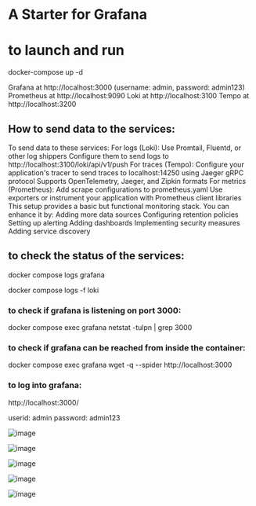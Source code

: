 # A Starter for Grafana

# to launch and run


docker-compose up -d

Grafana at http://localhost:3000 (username: admin, password: admin123)
Prometheus at http://localhost:9090
Loki at http://localhost:3100
Tempo at http://localhost:3200



## How to send data to the services:


To send data to these services:
For logs (Loki):
Use Promtail, Fluentd, or other log shippers
Configure them to send logs to http://localhost:3100/loki/api/v1/push
For traces (Tempo):
Configure your application's tracer to send traces to localhost:14250 using Jaeger gRPC protocol
Supports OpenTelemetry, Jaeger, and Zipkin formats
For metrics (Prometheus):
Add scrape configurations to prometheus.yaml
Use exporters or instrument your application with Prometheus client libraries
This setup provides a basic but functional monitoring stack. You can enhance it by:
Adding more data sources
Configuring retention policies
Setting up alerting
Adding dashboards
Implementing security measures
Adding service discovery



## to check the status of the services:

docker compose logs grafana

docker compose logs -f loki

### to check if grafana is listening on port 3000:

docker compose exec grafana netstat -tulpn | grep 3000

### to check if grafana can be reached from inside the container:

docker compose exec grafana wget -q --spider http://localhost:3000

### to log into grafana:

http://localhost:3000/

userid: admin
password: admin123




![image](https://github.com/user-attachments/assets/532950de-bb66-4559-b569-e6b77c631ae3)






![image](https://github.com/user-attachments/assets/45deb8e5-fc3a-4df3-a3ca-f33fd7aaeb4e)

![image](https://github.com/user-attachments/assets/077a2146-cd52-412b-8e77-6648cee3d6f4)



![image](https://github.com/user-attachments/assets/69dab389-45d9-4f4a-bdbd-3f16a2794d6c)


![image](https://github.com/user-attachments/assets/16f3d378-6cfc-4e9a-8b2d-e96818613cfa)
